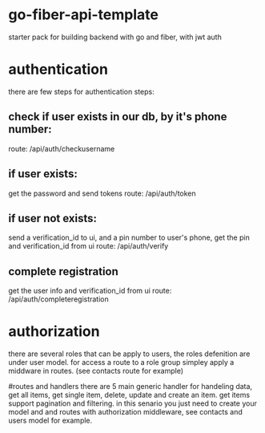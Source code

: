 # go-fiber-api-template
starter pack for building backend with go and fiber, with jwt auth


# authentication

there are few steps for authentication
steps:


## check if user exists in our db, by it's phone number:
route: /api/auth/checkusername



## if user exists:
get the password and send tokens
route: /api/auth/token




## if user not exists:
send a verification_id to ui, and a pin number to user's phone, get the pin and verification_id from ui
route: /api/auth/verify




## complete registration
get the user info and verification_id from ui
route: /api/auth/completeregistration





# authorization
there are several roles that can be apply to users, the roles defenition are under user model.
for access a route to a role group simpley apply a middware in routes. (see contacts route for example)


#routes and handlers
there are 5 main generic handler for handeling data, get all items, get single item, delete, update and create an item.
get items support pagination and filtering. 
in this senario you just need to create your model and and routes with authorization middleware, see contacts and users model for example.
#
